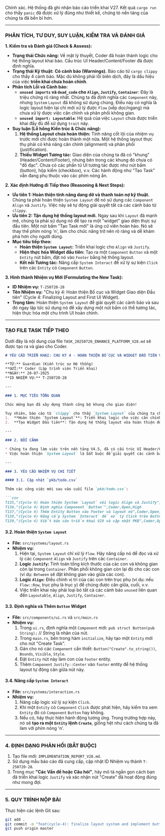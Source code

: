Chính xác. Hệ thống đã ghi nhận báo cáo triển khai V27. Kết quả `cargo run` cho thấy `panic` đã được xử lý đúng như thiết kế, chứng tỏ nền tảng của chúng ta đã bền bỉ hơn.

-----

### **PHÂN TÍCH, TƯ DUY, SUY LUẬN, KIỂM TRA VÀ ĐÁNH GIÁ**

**1. Kiểm tra và Đánh giá (Check & Assess):**

  * **Trạng thái Chức năng:** Về mặt lý thuyết, Coder đã hoàn thành logic cho hệ thống layout khai báo. Cấu trúc UI Header/Content/Footer đã được định nghĩa.
  * **Trạng thái Kỹ thuật:** **Có cảnh báo (Warnings).** Báo cáo từ `cargo clippy` cho thấy 4 cảnh báo. Mặc dù không phải lỗi biên dịch, đây là dấu hiệu của việc **triển khai chưa hoàn chỉnh**.
  * **Phân tích Lỗi và Cảnh báo:**
      * **`unused imports` và `dead_code` cho `Align`, `Justify`, `Container`**: Đây là triệu chứng rõ ràng nhất. Chúng ta đã định nghĩa các `Component` này, nhưng `System` `Layout` đã không sử dụng chúng. Điều này có nghĩa là logic layout hiện tại chỉ mới xử lý được `Flow` (xếp dọc/ngang) mà chưa xử lý được việc căn chỉnh và phân phối không gian.
      * **`unused import: Layoutable`**: Hệ quả của việc `Layout` chưa được triển khai đầy đủ để sử dụng `trait` này.
  * **Suy luận (Lỗ hổng Kiến trúc & Chức năng):**
    1.  **Hệ thống Layout chưa hoàn thiện:** Tính năng cốt lõi của nhiệm vụ trước mới chỉ được hoàn thành một nửa. Một hệ thống layout thực thụ phải có khả năng căn chỉnh (alignment) và phân phối (justification).
    2.  **Thiếu Widget Tương tác:** Giao diện của chúng ta đã có "khung" (Header/Content/Footer), nhưng bên trong các khung đó chưa có "đồ đạc". Chưa có các phần tử UI tương tác được như nút bấm (button), hộp kiểm (checkbox), v.v. Các hành động như "Tạo Task" vẫn đang phụ thuộc vào các phím nóng ẩn.

**2. Xác định Hướng đi Tiếp theo (Reasoning & Next Steps):**

  * **Ưu tiên 1: Hoàn thiện tính năng dang dở và thanh toán nợ kỹ thuật.** Chúng ta phải hoàn thiện `System Layout` để nó sử dụng các `Component` `Align` và `Justify`. Việc này sẽ tự động giải quyết tất cả các cảnh báo từ `clippy`.
  * **Ưu tiên 2: Tận dụng hệ thống layout mới.** Ngay sau khi `Layout` đã mạnh mẽ, chúng ta phải sử dụng nó để tạo ra một "widget" giao diện thực sự đầu tiên. Một nút bấm "Tạo Task mới" là ứng cử viên hoàn hảo. Nó sẽ thay thế phím nóng 'n', làm cho chức năng trở nên rõ ràng và dễ khám phá hơn cho người dùng.
  * **Mục tiêu tiếp theo:**
      * **Hoàn thiện `System Layout`:** Triển khai logic cho `Align` và `Justify`.
      * **Hiện thực hóa Widget đầu tiên:** Tạo ra một `Component` `Button` và một `Entity` nút bấm, đặt nó vào `Footer` bằng hệ thống layout.
      * **Kết nối Tương tác:** Nâng cấp `System Interact` để xử lý sự kiện `Click` trên các `Entity` có `Component` `Button`.

**3. Hình thành Nhiệm vụ Mới (Formulating the New Task):**

  * **ID Nhiệm vụ:** `T-250720-28`
  * **Tên Nhiệm vụ:** "Chu kỳ 4: Hoàn thiện Bố cục và Widget Giao diện Đầu tiên" (Cycle 4: Finalizing Layout and First UI Widget).
  * **Trọng tâm:** Hoàn thiện `System Layout` để giải quyết các cảnh báo và sau đó ngay lập tức sử dụng nó để xây dựng một nút bấm có thể tương tác, hiện thực hóa một chu trình UI hoàn chỉnh.

-----

### **TẠO FILE TASK TIẾP THEO**

Dưới đây là nội dung của file `TASK_20250720_ENHANCE_PLATFORM_V28.md` sẽ được tạo ra và giao cho Coder.

````markdown
# YÊU CẦU TRIỂN KHAI: CHU KỲ 4 - HOÀN THIỆN BỐ CỤC VÀ WIDGET ĐẦU TIÊN V4.6

**TỪ:** Guardian (Kiến trúc sư Hệ thống)
**GỬI:** Coder (Lập trình viên Triển khai)
**NGÀY:** 20-07-2025
**ID NHIỆM VỤ:** T-250720-28

---

### 1. MỤC TIÊU TỔNG QUAN

Chúc mừng bạn đã xây dựng thành công bộ khung cho giao diện!

Tuy nhiên, báo cáo từ `clippy` cho thấy `System Layout` của chúng ta chưa được triển khai đầy đủ. Nhiệm vụ này có hai mục tiêu chính:
1.  **Hoàn thiện `System Layout`**: Triển khai logic cho việc căn chỉnh (`Align`) và phân phối không gian (`Justify`) để loại bỏ tất cả các cảnh báo và làm cho hệ thống layout thực sự mạnh mẽ.
2.  **Tạo Widget Đầu tiên**: Tận dụng hệ thống layout vừa hoàn thiện để tạo ra một `Button` "Tạo Task mới", thay thế cho phím nóng.

---

### 2. BỐI CẢNH

* Chúng ta đang làm việc trên nền tảng V4.5, đã có cấu trúc UI Header/Content/Footer.
* Việc hoàn thiện `System Layout` là bắt buộc để giải quyết các cảnh báo `unused code`.

---

### 3. YÊU CẦU NHIỆM VỤ CHI TIẾT

#### 3.1. Cập nhật `pkb/todo.csv`

Thêm các công việc mới sau vào cuối file `pkb/todo.csv`:

```csv
T135,"(Cycle 4) Hoàn thiện System `Layout` với logic Align và Justify",Coder,Open,Critical
T136,"(Cycle 4) Định nghĩa Component `Button`",Coder,Open,High
T137,"(Cycle 4) Thêm Entity Button vào Footer và layout nó",Coder,Open,High
T138,"(Cycle 4) Nâng cấp System `Interact` để xử lý Click trên Button",Coder,Open,High
T139,"(Cycle 4) Viết báo cáo triển khai V28 và cập nhật PKB",Coder,Open,High
````

#### 3.2. Hoàn thiện `System Layout`

  * **File:** `src/systems/layout.rs`
  * **Nhiệm vụ:**
    1.  Hiện tại, `System Layout` chỉ xử lý `Flow`. Hãy nâng cấp nó để đọc và xử lý các `Component` `Align` và `Justify` trên các `Container`.
    2.  **Logic `Justify`:** Tính toán tổng kích thước của các con và không gian còn lại trong `Container`. Phân phối không gian còn lại đó cho các con (ví dụ: `Between` sẽ đặt không gian vào giữa các con).
    3.  **Logic `Align`:** Điều chỉnh vị trí của các con trên trục phụ (ví dụ: nếu `Flow::Row`, trục phụ là trục y) để chúng được căn giữa, cuối, v.v.
    4.  Việc triển khai này phải loại bỏ tất cả các cảnh báo `unused` liên quan đến `Layoutable`, `Align`, `Justify`, `Container`.

#### 3.3. Định nghĩa và Thêm `Button` Widget

  * **File:** `src/components/ui.rs` và `src/main.rs`
  * **Nhiệm vụ:**
    1.  Trong `ui.rs`, định nghĩa một `Component` mới: `pub struct Button(pub String);` // String là nhãn của nút.
    2.  Trong `main.rs`, bên trong hàm `initialize`, hãy tạo một `Entity` mới cho nút "Create Task".
    3.  Gán cho nó các `Component` cần thiết: `Button("Create".to_string())`, `Bounds`, `Visible`, `Style`.
    4.  Đặt `Entity` nút này làm con của `footer` entity.
    5.  Thêm `Component` `Justify::Center` vào `footer` entity để hệ thống layout tự động căn giữa nút này.

#### 3.4. Nâng cấp `System Interact`

  * **File:** `src/systems/interaction.rs`
  * **Nhiệm vụ:**
    1.  Nâng cấp logic xử lý sự kiện `Click`.
    2.  Khi một `Entity` có `Component` `Click` được phát hiện, hãy kiểm tra xem `Entity` đó có `Component` `Button` hay không.
    3.  Nếu có, hãy thực hiện hành động tương ứng. Trong trường hợp này, nó sẽ **tạo ra một `Entity` lệnh `Create`**, giống hệt như cách chúng ta đã làm với phím nóng 'n'.

-----

### 4\. ĐỊNH DẠNG PHẢN HỒI (BẮT BUỘC)

1.  Tạo file mới: `IMPLEMENTATION_REPORT_V28.md`.
2.  Sử dụng mẫu báo cáo đã cung cấp, cập nhật ID Nhiệm vụ thành `T-250720-28`.
3.  Trong mục **"Các Vấn đề hoặc Câu hỏi"**, hãy mô tả ngắn gọn cách bạn đã triển khai logic `Justify` và xác nhận nút "Create" đã hoạt động đúng như mong đợi.

-----

### 5\. QUY TRÌNH NỘP BÀI

Thực hiện các lệnh Git sau:

```bash
git add .
git commit -m "feat(cycle-4): finalize layout system and implement button widget" -m "Fulfills task T-250720-28. Completed the declarative layout system with Align/Justify logic, resolving all warnings. Added the first UI widget, a 'Create Task' button, which is fully interactive."
git push origin master
```

```
```